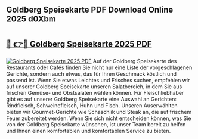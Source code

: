 ## Goldberg Speisekarte PDF Download Online 2025 d0Xbm

# <h2><a href="http://gc6wh3i.nevu.top/?p=Goldberg+Speisekarte">🔗 👉🔴 Goldberg Speisekarte 2025 PDF</a></h2>

[![Goldberg Speisekarte 2025 PDF](https://i.imgur.com/dBaPXMq.png)](http://gc6wh3i.nevu.top/?p=Goldberg+Speisekarte)
Auf der Goldberg Speisekarte des Restaurants oder Cafés finden Sie nicht nur eine Liste der vorgeschlagenen Gerichte, sondern auch etwas, das für Ihren Geschmack köstlich und passend ist. Wenn Sie etwas Leichtes und Frisches suchen, empfehlen wir auf unserer Goldberg Speisekarte unseren Salatbereich, in dem Sie aus frischen Gemüse- und Obstsalaten wählen können. Für Fleischliebhaber gibt es auf unserer Goldberg Speisekarte eine Auswahl an Gerichten: Rindfleisch, Schweinefleisch, Huhn und Fisch. Unseren Auserwählten bieten wir Gourmet-Gerichte wie Schaschlik und Steak an, die auf frischem Feuer zubereitet werden. Wenn Sie sich nicht entscheiden können, was Sie von der Goldberg Speisekarte wünschen, ist unser Team bereit zu helfen und Ihnen einen komfortablen und komfortablen Service zu bieten.
